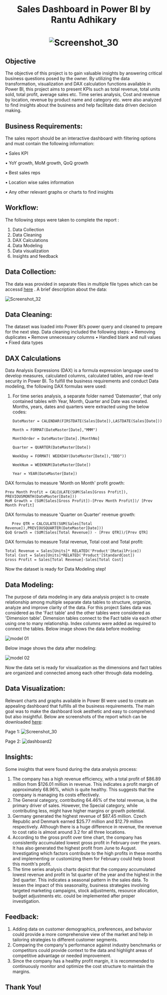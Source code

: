 # <p align="center">Sales Dashboard in Power BI by Rantu Adhikary</p>
# <p align="center">![Screenshot_30](https://github.com/Rantu7/Sales-Dashboard-in-Power-BI/assets/167998182/c91daed5-720b-4b95-b50c-b224b6f83abe)</p>

## Objective
The objective of this project is to gain valuable insights by answering critical business questions posed by the owner. By utilizing the data transformation, visualization and DAX calculation functions available in Power BI, this project aims to present KPIs such as total revenue, total units sold, total profit, average sales etc. Time series analysis, Cost and revenue by location, revenue by product name and category etc. were also analyzed to find insights about the business and help facilitate data driven decision making.

## Business Requirements:
The sales report should be an interactive dashboard with filtering options and must contain the following information:

•	Sales KPI

•	YoY growth, MoM growth, QoQ growth

•	Best sales reps

•	Location wise sales information

•	Any other relevant graphs or charts to find insights

## Workflow:
The following steps were taken to complete the report :
1.	Data Collection
2.	Data Cleaning 
3.	DAX Calculations
4.	Data Modeling
5.	Data visualization
6.	Insights and feedback

  ## Data Collection:
The data was provided in separate files in multiple file types which can be accessd [here](https://drive.google.com/drive/folders/1osPrmC-Nb19w1XAPDMkfUIVRR2iER4ZB) . A brief description about the data:

![Screenshot_32](https://github.com/Rantu7/Sales-Dashboard-in-Power-BI/assets/167998182/67a871e6-91a1-4533-8bed-533444d5b081)

## Data Cleaning:
The dataset was loaded into Power BI’s power query and cleaned to prepare for the next step. Data cleaning included the following steps:
•	Removing duplicates
•	Remove unnecessary columns
•	Handled blank and null values
•	Fixed data types 

## DAX Calculations
Data Analysis Expressions (DAX) is a formula expression language used to develop measures, calculated columns, calculated tables, and row-level security in Power BI. To fulfill the business requirements and conduct Data modeling, the following DAX formulas were used:
1. For time series analysis, a separate folder named 'Datemaster', that only contained tables with Year, Month, Quarter and Date was created. Months, years, dates and quarters were extracted using the below codes:
 
   ```dax
   DateMaster = CALENDAR(FIRSTDATE(Sales[Date]),LASTDATE(Sales[Date]))
    ```
   
     ```dax
   Month = FORMAT(DateMaster[Date],"MMM")
    ```
     
   ```dax
   MonthOrder = DateMaster[Date].[MonthNo]
    ```
   
   ```dax
   Quarter = QUARTER(DateMaster[Date])
    ```
    
    ```dax
   WeekDay = FORMAT( WEEKDAY(DateMaster[Date]),"DDD"))
    ```
    
   ```dax
   WeekNum = WEEKNUM(DateMaster[Date])
    ``` 
    
    ```dax
    Year = YEAR(DateMaster[Date])
    ```

DAX formulas to measure 'Month on Month' profit growth:
       
   ```dax
Prev Month Profit = CALCULATE(SUM(Sales[Gross Profit]), PREVIOUSMONTH(DateMaster[Date]))
MoM Growth = (SUM(Sales[Gross Profit])-[Prev Month Profit])/ [Prev Month Profit]
   ```
DAX formulas to measure  'Quarter on Quarter' revenue growth:
 ```dax
    Prev QTR = CALCULATE(SUM(Sales[Total Revenue]),PREVIOUSQUARTER(DateMaster[Date]))
QoQ Growth = (SUM(Sales[Total Revenue]) - [Prev QTR])/[Prev QTR]

   ```
DAX formulas to measure Total revenue, Total cost and Total profit:
  ```dax
  Total Revenue = Sales[Units]* RELATED('Product'[RetailPrice])
Total Cost = Sales[Units]*RELATED('Product'[StandardCost])
Gross Profit = Sales[Total Revenue]-Sales[Total Cost]
  ```

  Now the dataset is ready for Data Modeling step!
  
 ## Data Modeling: 
The purpose of data modeling in any data analysis project is to create relationship among multiple separate data tables to structure, organize, analyze and improve clarity of the data. For this project Sales data was considered as the 'Fact table' and the other tables were considered as 'Dimension table'. Dimension tables connect to the Fact table via each other using one to many relationship. Index columns were added as required to connect the tables. Below image shows the data before  modeling:

![model 01](https://github.com/Rantu7/Sales-Dashboard-in-Power-BI/assets/167998182/fe2029eb-1607-4a71-9713-b65eca4781ab)

Below image shows the data after modeling:

![model 02](https://github.com/Rantu7/Sales-Dashboard-in-Power-BI/assets/167998182/7a6da1dc-5d6e-46ec-923d-bdbe57ae2979)

 Now the data set is ready for visualization as the dimensions and fact tables are organized and connected among each other through data modeling.

## Data Visualization:
Relevant charts and graphs available in Power BI were used to create an appealing dashboard that fulfills all the business requirements. The main goal was to make the dashboard look aesthetic and easy to comprehend but also insightful. Below are screenshots of the report which can be downloaded [here](https://github.com/Rantu7/Sales-Dashboard-in-Power-BI/blob/main/salesProject_Rantu.pbix):

Page 1:
![Screenshot_30](https://github.com/Rantu7/Sales-Dashboard-in-Power-BI/assets/167998182/c91daed5-720b-4b95-b50c-b224b6f83abe)

Page 2:
![dashboard2](https://github.com/Rantu7/Sales-Dashboard-in-Power-BI/assets/167998182/89efe080-b116-4985-b92e-8df849ba69ac)

## Insights:
 Some insights that were found during the data analysis process:
1.	The company has a high revenue efficiency, with a total profit of $86.89 million from $126.01 million in revenue. This indicates a profit margin of approximately 68.96%, which is quite healthy. This suggests that the company is managing its costs effectively.
2.	The General category, contributing 64.46% of the total revenue, is the primary driver of sales. However, the Special category, while contributing less, might have higher margins or growth potential.
3.	Germany generated the highest revenue of $87.45 million. Czech Republic and Denmark earned $25.77 million and $12.79 million respectively. Although there is a huge difference in revenue, the revenue to cost ratio is almost around 3.2 for all three locations.
4.	According to the gross profit over time chart, the company has consistently accumulated lowest gross profit in February over the years. It has also generated the highest profit from June to August. Investigating which factors contribute to the high profits in these months and implementing or customizing them for February could help boost this month's profit.
5.	The time series analysis charts depict that the company accumulated lowest revenue and profit in 1st quarter of the year and the highest in the 3rd quarter. This indicates a seasonal pattern in the sales data. To lessen the impact of this seasonality, business strategies involving targeted marketing campaigns, stock adjustments, resource allocation, budget adjustments etc. could be implemented after proper investigation.

## Feedback:
1.	Adding data on customer demographics, preferences, and behavior could provide a more comprehensive view of the market and help in tailoring strategies to different customer segments.
2.	Comparing the company's performance against industry benchmarks or competitors could provide context to the data and highlight areas of competitive advantage or needed improvement.
3.	Since the company has a healthy profit margin, it is recommended to continuously monitor and optimize the cost structure to maintain the margins.

## Thank You!




